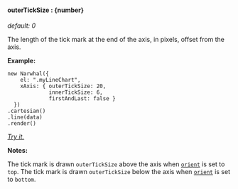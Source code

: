 #### **outerTickSize** : {number}

*default: 0* 

The length of the tick mark at the end of the axis, in pixels, offset from the axis.

**Example:**

	new Narwhal({
	    el: ".myLineChart",
	    xAxis: { outerTickSize: 20,
                 innerTickSize: 6, 
                 firstAndLast: false }
	  })
	.cartesian()
	.line(data)
	.render()

*[Try it.](http://jsfiddle.net/forio/Z8NVp/)*

**Notes:**

The tick mark is drawn `outerTickSize` above the axis when [`orient`](#config_config.xAxis.orient) is set to `top`. The tick mark is drawn `outerTickSize` below the axis when [`orient`](#config_config.xAxis.orient) is set to `bottom`.



